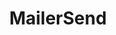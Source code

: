 ---
codehost: https://github.com/mailersend
facebook: https://facebook.com/MailerSend
linkedin: https://linkedin.com/company/mailersend
logohandle: mailersend
sort: mailersend
title: MailerSend
twitter: https://x.com/MailerSend
website: https://www.mailersend.com/
youtube: https://youtube.com/channel/UC_m5qoVCrqBTlPZ7Y5N3UaA
---